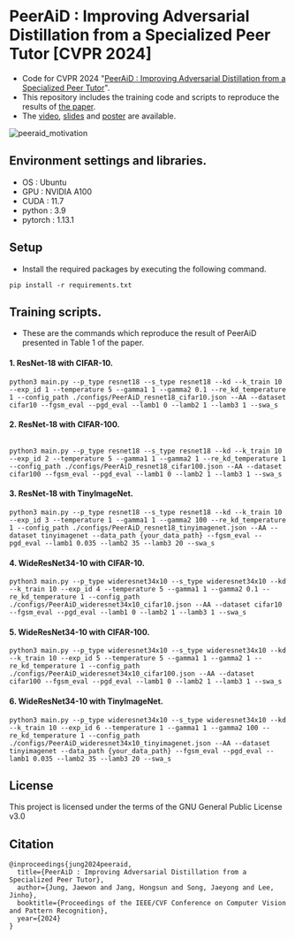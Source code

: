 # PeerAiD : Improving Adversarial Distillation from a Specialized Peer Tutor [CVPR 2024]

* Code for CVPR 2024 "[PeerAiD : Improving Adversarial Distillation from a Specialized Peer Tutor](https://arxiv.org/abs/2403.06668)".
* This repository includes the training code and scripts to reproduce the results of [the paper](https://arxiv.org/abs/2403.06668).
* The [video](https://www.youtube.com/watch?v=qxQiHhbQ8kU), [slides](https://drive.google.com/drive/folders/1eN4oImgI4-IqM9XpM6scHXYwZ9dbaRcO?usp=sharing) and [poster](https://drive.google.com/file/d/1LKaqoHAtAnGfOXzyHDCx6uAFKmyWP2ut/view?usp=sharing) are available.

![peeraid_motivation](figs/peeraid_motivation.PNG)

## Environment settings and libraries.
- OS : Ubuntu
- GPU : NVIDIA A100
- CUDA : 11.7
- python : 3.9
- pytorch : 1.13.1


## Setup
* Install the required packages by executing the following command.
```
pip install -r requirements.txt
```



## Training scripts.

* These are the commands which reproduce the result of PeerAiD presented in Table 1 of the paper.

#### 1. ResNet-18 with CIFAR-10.
```
python3 main.py --p_type resnet18 --s_type resnet18 --kd --k_train 10 --exp_id 1 --temperature 5 --gamma1 1 --gamma2 0.1 --re_kd_temperature 1 --config_path ./configs/PeerAiD_resnet18_cifar10.json --AA --dataset cifar10 --fgsm_eval --pgd_eval --lamb1 0 --lamb2 1 --lamb3 1 --swa_s
```


#### 2. ResNet-18 with CIFAR-100.

```

python3 main.py --p_type resnet18 --s_type resnet18 --kd --k_train 10 --exp_id 2 --temperature 5 --gamma1 1 --gamma2 1 --re_kd_temperature 1 --config_path ./configs/PeerAiD_resnet18_cifar100.json --AA --dataset cifar100 --fgsm_eval --pgd_eval --lamb1 0 --lamb2 1 --lamb3 1 --swa_s
```


#### 3. ResNet-18 with TinyImageNet.

```
python3 main.py --p_type resnet18 --s_type resnet18 --kd --k_train 10 --exp_id 3 --temperature 1 --gamma1 1 --gamma2 100 --re_kd_temperature 1 --config_path ./configs/PeerAiD_resnet18_tinyimagenet.json --AA --dataset tinyimagenet --data_path {your_data_path} --fgsm_eval --pgd_eval --lamb1 0.035 --lamb2 35 --lamb3 20 --swa_s 
```

#### 4. WideResNet34-10 with CIFAR-10.

```
python3 main.py --p_type wideresnet34x10 --s_type wideresnet34x10 --kd --k_train 10 --exp_id 4 --temperature 5 --gamma1 1 --gamma2 0.1 --re_kd_temperature 1 --config_path ./configs/PeerAiD_wideresnet34x10_cifar10.json --AA --dataset cifar10 --fgsm_eval --pgd_eval --lamb1 0 --lamb2 1 --lamb3 1 --swa_s
```


#### 5. WideResNet34-10 with CIFAR-100.
```
python3 main.py --p_type wideresnet34x10 --s_type wideresnet34x10 --kd --k_train 10 --exp_id 5 --temperature 5 --gamma1 1 --gamma2 1 --re_kd_temperature 1 --config_path ./configs/PeerAiD_wideresnet34x10_cifar100.json --AA --dataset cifar100 --fgsm_eval --pgd_eval --lamb1 0 --lamb2 1 --lamb3 1 --swa_s
```



#### 6. WideResNet34-10 with TinyImageNet.
```
python3 main.py --p_type wideresnet34x10 --s_type wideresnet34x10 --kd --k_train 10 --exp_id 6 --temperature 1 --gamma1 1 --gamma2 100 --re_kd_temperature 1 --config_path ./configs/PeerAiD_wideresnet34x10_tinyimagenet.json --AA --dataset tinyimagenet --data_path {your_data_path} --fgsm_eval --pgd_eval --lamb1 0.035 --lamb2 35 --lamb3 20 --swa_s
```


## License

This project is licensed under the terms of the GNU General Public License v3.0


## Citation
```
@inproceedings{jung2024peeraid,
  title={PeerAiD : Improving Adversarial Distillation from a Specialized Peer Tutor},
  author={Jung, Jaewon and Jang, Hongsun and Song, Jaeyong and Lee, Jinho},
  booktitle={Proceedings of the IEEE/CVF Conference on Computer Vision and Pattern Recognition},
  year={2024}
}
```